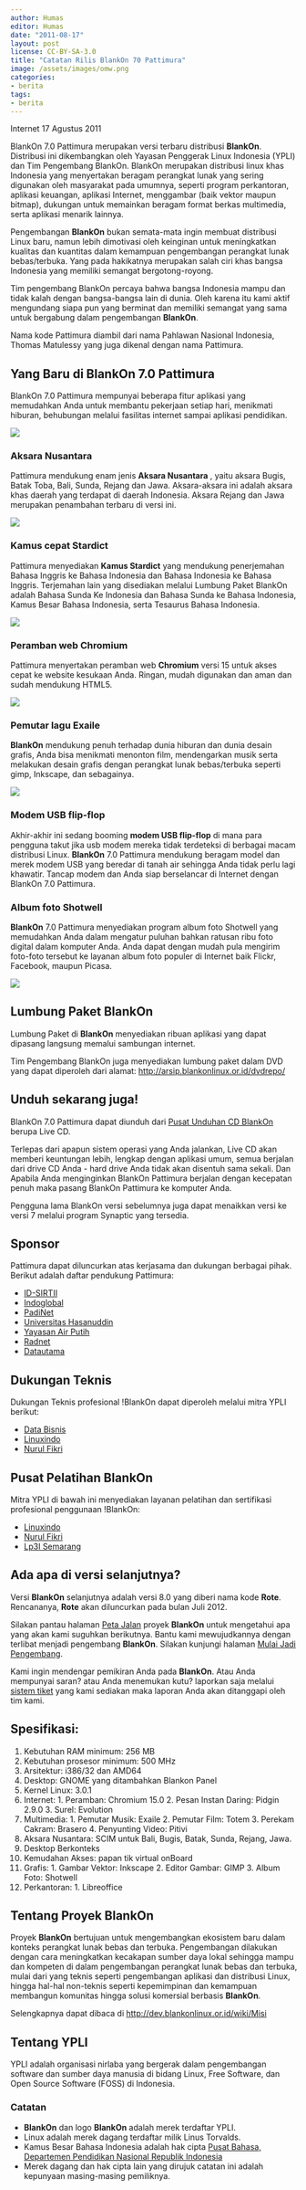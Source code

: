 ```yaml
---
author: Humas
editor: Humas
date: "2011-08-17"
layout: post
license: CC-BY-SA-3.0
title: "Catatan Rilis BlankOn 70 Pattimura"
image: /assets/images/omw.png
categories:
- berita
tags:
- berita
---
```


Internet 17 Agustus 2011

BlankOn 7.0 Pattimura  merupakan versi terbaru distribusi **BlankOn**.
Distribusi ini dikembangkan oleh Yayasan Penggerak Linux Indonesia (YPLI) dan
Tim Pengembang BlankOn. BlankOn merupakan distribusi linux khas Indonesia yang
menyertakan beragam perangkat lunak yang sering digunakan oleh masyarakat pada
umumnya, seperti program perkantoran, aplikasi keuangan, aplikasi Internet,
menggambar (baik vektor maupun bitmap), dukungan untuk memainkan beragam
format berkas multimedia, serta aplikasi menarik lainnya.

Pengembangan **BlankOn** bukan semata-mata ingin membuat distribusi Linux
baru, namun lebih dimotivasi oleh keinginan untuk meningkatkan kualitas dan
kuantitas dalam kemampuan pengembangan perangkat lunak bebas/terbuka. Yang
pada hakikatnya merupakan salah ciri khas bangsa Indonesia yang memiliki
semangat bergotong-royong.

Tim pengembang BlankOn percaya bahwa bangsa Indonesia mampu dan tidak kalah
dengan bangsa-bangsa lain di dunia. Oleh karena itu kami aktif mengundang
siapa pun yang berminat dan memiliki semangat yang sama untuk bergabung dalam
pengembangan **BlankOn**.

Nama kode Pattimura diambil dari nama Pahlawan Nasional Indonesia, Thomas
Matulessy yang juga dikenal dengan nama Pattimura.

## Yang Baru di BlankOn 7.0 Pattimura

BlankOn 7.0 Pattimura  mempunyai beberapa fitur aplikasi yang memudahkan Anda
untuk membantu pekerjaan setiap hari, menikmati hiburan, behubungan melalui
fasilitas internet sampai aplikasi pendidikan.



![](http://malang.di.blankon.in/arsip/desktop.png)

### Aksara Nusantara

Pattimura mendukung enam jenis **Aksara Nusantara** , yaitu aksara Bugis,
Batak Toba, Bali, Sunda, Rejang dan Jawa. Aksara-aksara ini adalah aksara khas
daerah yang terdapat di daerah Indonesia. Aksara Rejang dan Jawa merupakan
penambahan terbaru di versi ini.



![](http://malang.di.blankon.in/arsip/aksaranusantara.png)

### Kamus cepat Stardict

Pattimura menyediakan **Kamus Stardict** yang mendukung penerjemahan Bahasa
Inggris ke Bahasa Indonesia dan Bahasa Indonesia ke Bahasa Inggris. Terjemahan
lain yang disediakan melalui Lumbung Paket BlankOn adalah Bahasa Sunda Ke
Indonesia dan Bahasa Sunda ke Bahasa Indonesia, Kamus Besar Bahasa Indonesia,
serta Tesaurus Bahasa Indonesia.



![](http://malang.di.blankon.in/arsip/StarDict.png)

### Peramban web Chromium

Pattimura menyertakan peramban web **Chromium** versi 15 untuk akses cepat ke
website kesukaan Anda. Ringan, mudah digunakan dan aman dan sudah mendukung
HTML5.

![](http://malang.di.blankon.in/arsip/Chromium.png)



### Pemutar lagu Exaile

**BlankOn** mendukung penuh terhadap dunia hiburan dan dunia desain grafis,
Anda bisa menikmati menonton film, mendengarkan musik serta melakukan desain
grafis dengan perangkat lunak bebas/terbuka seperti gimp, Inkscape, dan
sebagainya.

![](http://pendekar.blankon.in/~aftian/berkas/exaile.png)

### Modem USB flip-flop

Akhir-akhir ini sedang booming **modem USB flip-flop**  di mana para pengguna
takut jika usb modem mereka tidak terdeteksi di berbagai macam distribusi
Linux. **BlankOn** 7.0 Pattimura mendukung beragam model dan merek modem USB
yang beredar di tanah air sehingga Anda tidak perlu lagi khawatir. Tancap
modem dan Anda siap berselancar di Internet dengan BlankOn 7.0 Pattimura.

### Album foto Shotwell

**BlankOn** 7.0 Pattimura menyediakan program album foto Shotwell yang
memudahkan Anda dalam mengatur puluhan bahkan ratusan ribu foto digital dalam
komputer Anda. Anda dapat dengan mudah pula mengirim foto-foto tersebut ke
layanan album foto populer di Internet baik Flickr, Facebook, maupun Picasa.

![](http://malang.di.blankon.in/arsip/shotwell.png)

## Lumbung Paket BlankOn

Lumbung Paket di **BlankOn** menyediakan ribuan aplikasi yang dapat dipasang
langsung memalui sambungan internet.

Tim Pengembang BlankOn juga menyediakan lumbung paket dalam DVD yang dapat
diperoleh dari alamat: [http://arsip.blankonlinux.or.id/dvdrepo/
](http://arsip.blankonlinux.or.id/dvdrepo/  "Lumbung Paket DVD ")

## Unduh sekarang juga!

BlankOn 7.0 Pattimura dapat diunduh dari [Pusat Unduhan CD
BlankOn](http://cdimage.blankonlinux.or.id/blankon/rilis/pattimura "Pusat
Unduhan CD BlankOn") berupa Live CD.

Terlepas dari apapun sistem operasi yang Anda jalankan, Live CD akan memberi
keuntungan lebih, lengkap dengan aplikasi umum, semua berjalan dari drive CD
Anda - hard drive Anda tidak akan disentuh sama sekali. Dan Apabila Anda
menginginkan BlankOn Pattimura berjalan dengan kecepatan penuh maka pasang
BlankOn Pattimura ke komputer Anda.

Pengguna lama BlankOn versi sebelumnya juga dapat menaikkan versi ke versi 7
melalui program Synaptic yang tersedia.

## Sponsor

Pattimura dapat diluncurkan atas kerjasama dan dukungan berbagai pihak.
Berikut adalah daftar pendukung Pattimura:

  * [ID-SIRTII](http://www.idsirtii.or.id "ID-SIRTII")
  * [Indoglobal](http://www.indoglobal.com "Indoglobal")
  * [PadiNet](http://www.padinet.com "PadiNet")
  * [Universitas Hasanuddin](http://www.unhas.ac.id "Universitas Hasanuddin")
  * [Yayasan Air Putih](http://www.airputih.or.id "Yayasan AirPutih")
  * [Radnet](http://www.rad.net.id "Radnet")
  * [Datautama](http://datautama.net.id "Datautama")

## Dukungan Teknis

Dukungan Teknis profesional !BlankOn dapat diperoleh melalui mitra YPLI
berikut:

  * [Data Bisnis](http://www.DataBisnis.com "Data Bisnis")
  * [Linuxindo](http://www.Linuxindo.com "Linuxindo")
  * [Nurul Fikri](http://www.Nurulfikri.com "Nurul Fikri")

## Pusat Pelatihan BlankOn

Mitra YPLI di bawah ini menyediakan layanan pelatihan dan sertifikasi
profesional penggunaan !BlankOn:

  * [Linuxindo](http://www.Linuxindo.com "Linuxindo")
  * [Nurul Fikri](http://www.Nurulfikri.com "Nurul Fikri")
  * [Lp3I Semarang](http://semarang.lp3i.ac.id "Lp3i Semarang")

## Ada apa di versi selanjutnya?

Versi **BlankOn** selanjutnya adalah versi 8.0 yang diberi nama kode **Rote**.
Rencananya, **Rote** akan diluncurkan pada bulan Juli 2012.

Silakan pantau halaman [Peta
Jalan](http://dev.blankonlinux.or.id/wiki/PetaJalan "Peta Jalan") proyek
**BlankOn** untuk mengetahui apa yang akan kami suguhkan berikutnya. Bantu
kami mewujudkannya dengan terlibat menjadi pengembang **BlankOn**. Silakan
kunjungi halaman  [Mulai Jadi
Pengembang](http://dev.blankonlinux.or.id/wiki/Memulai "Mulai Menjadi
Pengembang").

Kami ingin mendengar pemikiran Anda pada **BlankOn**. Atau Anda mempunyai
saran? atau Anda menemukan kutu? laporkan saja melalui [sistem
tiket](http://dev.blankonlinux.or.id/report "Sistem Tiket") yang kami sediakan
maka laporan Anda akan ditanggapi oleh tim kami.

## Spesifikasi:



  1. Kebutuhan RAM minimum: 256 MB
  2. Kebutuhan prosesor minimum: 500 MHz
  3. Arsitektur: i386/32 dan AMD64
  4. Desktop: GNOME yang ditambahkan Blankon Panel
  5. Kernel Linux: 3.0.1
  6. Internet:
    1. Peramban: Chromium 15.0
    2. Pesan Instan Daring: Pidgin 2.9.0
    3. Surel: Evolution
  7. Multimedia:
    1. Pemutar Musik: Exaile
    2. Pemutar Film: Totem
    3. Perekam Cakram: Brasero
    4. Penyunting Video: Pitivi
  8. Aksara Nusantara: SCIM untuk Bali, Bugis, Batak, Sunda, Rejang, Jawa.
  9. Desktop Berkonteks
  10. Kemudahan Akses: papan tik virtual onBoard
  11. Grafis:
    1. Gambar Vektor: Inkscape
    2. Editor Gambar: GIMP
    3. Album Foto: Shotwell
  12. Perkantoran: 
    1. Libreoffice

## Tentang Proyek BlankOn

Proyek **BlankOn** bertujuan untuk mengembangkan ekosistem baru dalam konteks
perangkat lunak bebas dan terbuka. Pengembangan dilakukan dengan cara
meningkatkan kecakapan sumber daya lokal sehingga mampu dan kompeten di dalam
pengembangan perangkat lunak bebas dan terbuka, mulai dari yang teknis seperti
pengembangan aplikasi dan distribusi Linux, hingga hal-hal non-teknis seperti
kepemimpinan dan kemampuan membangun komunitas hingga solusi komersial
berbasis **BlankOn**.

Selengkapnya dapat dibaca di <http://dev.blankonlinux.or.id/wiki/Misi>

## Tentang YPLI

YPLI adalah organisasi nirlaba yang bergerak dalam pengembangan software dan
sumber daya manusia di bidang Linux, Free Software, dan Open Source Software
(FOSS) di Indonesia.

### Catatan



  * **BlankOn** dan logo **BlankOn** adalah merek terdaftar YPLI.
  * Linux adalah merek dagang terdaftar milik Linus Torvalds.
  * Kamus Besar Bahasa Indonesia adalah hak cipta [Pusat Bahasa, Departemen Pendidikan Nasional Republik Indonesia](http://pusatbahasa.diknas.go.id/kbbi/ "Pusat Bahasa, Departemen Pendidikan Nasional Republik Indonesia")
  * Merek dagang dan hak cipta lain yang dirujuk catatan ini adalah kepunyaan masing-masing pemiliknya.






    